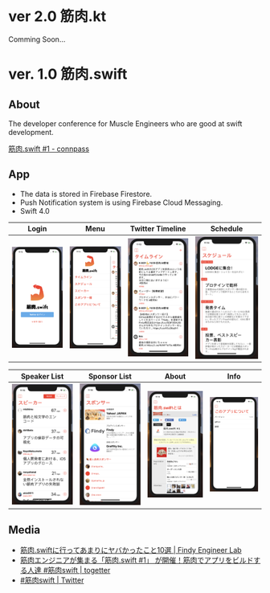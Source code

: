 

# ver 2.0 筋肉.kt

Comming Soon...

# ver. 1.0 筋肉.swift

## About
The developer conference for Muscle Engineers who are good at swift development.

[筋肉.swift #1 - connpass](https://kinniku-swift.connpass.com/event/69438/)

## App

- The data is stored in  Firebase Firestore.
- Push Notification system is using Firebase Cloud Messaging.
- Swift 4.0

|Login|Menu|Twitter Timeline|Schedule|
|:--:|:--:|:--:|:--:|
|<img src="kinniku-swift-images/screen1.png">|<img src="kinniku-swift-images/screen3.png">|<img src="kinniku-swift-images/screen2.png">|<img src="kinniku-swift-images/screen4.png">|

|Speaker List|Sponsor List|About|Info|
|:--:|:--:|:--:|:--:|
|<img src="kinniku-swift-images/screen5.png">|<img src="kinniku-swift-images/screen6.png ">|<img src="kinniku-swift-images/screen7.png">|<img src="kinniku-swift-images/screen8.png">|

## Media
- [筋肉.swiftに行ってあまりにヤバかったこと10選 | Findy Engineer Lab](https://findy-code.io/engineer-lab/kinniku-swift-yabai-10)
- [筋肉エンジニアが集まる「筋肉.swift #1」 が開催！筋肉でアプリをビルドする人達 #筋肉swift | togetter](https://togetter.com/li/1176732)
- [#筋肉swift | Twitter](https://twitter.com/hashtag/%E7%AD%8B%E8%82%89swift)
